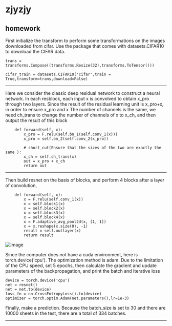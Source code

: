 # zjyzjy
homework
---
First initialize the transform to perform some transformations on the images downloaded from cifar. Use the package that comes with datasets.CIFAR10 to download the CIFAR data. 

`trans = transforms.Compose((transforms.Resize(32),transforms.ToTensor()))`

`cifar_train = datasets.CIFAR10('cifar',train = True,transform=trans,download=False)`

---

Here we consider the classic deep residual network to construct a neural network. In each resblock, each input x is convolved to obtain x_pro through two layers. Since the result of the residual learning unit is x_pro+x, in order to ensure x_pro and x The number of channels is the same, we need ch_trans to change the number of channels of x to x_ch, and then output the result of this block 
```
    def forward(self, x):
        x_pro = F.relu(self.bn_1(self.conv_1(x)))
        x_pro = self.bn_2(self.conv_2(x_pro))

        # short_cut(Ensure that the sizes of the two are exactly the same ):
        x_ch = self.ch_trans(x)
        out = x_pro + x_ch
        return out
```

---

Then build resnet on the basis of blocks, and perform 4 blocks after a layer of convolution, 
```
    def forward(self, x):
        x = F.relu(self.conv_1(x))
        x = self.block1(x)
        x = self.block2(x)
        x = self.block3(x)
        x = self.block4(x)
        x = F.adaptive_avg_pool2d(x, [1, 1])
        x = x.reshape(x.size(0), -1)
        result = self.outlayer(x)
        return result
```

![image](https://github.com/spicychickenzjy/zjyzjy/tree/main/image/flow.png)

Since the computer does not have a cuda environment, here is torch.device('cpu'). The optimization method is adam. Due to the limitation of the CPU speed, set 5 epochs, then calculate the gradient and update parameters of the backpropagation, and print the batch and Iterative loss 
```
device = torch.device('cpu')
net = resnet()
net = net.to(device)
loss_fn = nn.CrossEntropyLoss().to(device) 
optimizer = torch.optim.Adam(net.parameters(),lr=1e-3) 
```

Finally, make a prediction. Because the batch_size is set to 30 and there are 10000 sheets in the test, there are a total of 334 batches. 

---

